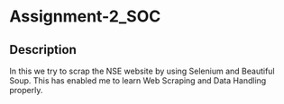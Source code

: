 # Assignment-2_SOC
## Description
In this we try to scrap the NSE website by using Selenium and Beautiful Soup. This has enabled me to learn Web Scraping and Data Handling properly.
